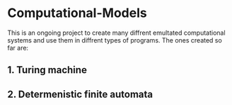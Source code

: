 # Computational-Models

This is an ongoing project to create many diffrent emultated computational systems and use them in diffrent types of programs.
The ones created so far are:
 
## 1. Turing machine
## 2. Determenistic finite automata
